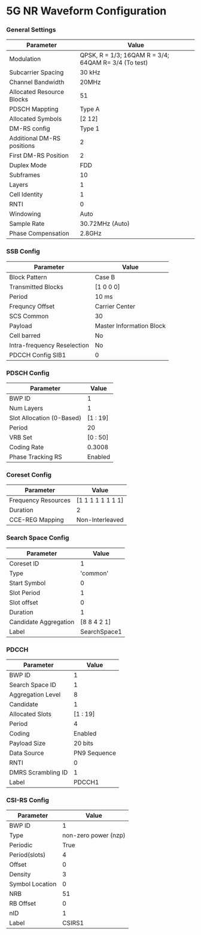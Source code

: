 # **5G NR Waveform Configuration**


### General Settings

| Parameter                  | Value                                                |
| -------------------------- | ---------------------------------------------------- |
| Modulation                 | QPSK, R = 1/3; 16QAM R = 3/4; 64QAM R= 3/4 (To test) |
| Subcarrier Spacing         | 30 kHz                                               |
| Channel Bandwidth          | 20MHz                                                |
| Allocated Resource Blocks  | 51                                                   |
| PDSCH Mappting             | Type A                                               |
| Allocated Symbols          | [2 12]                                               |
| DM-RS config               | Type 1                                               |
| Additional DM-RS positions | 2                                                    |
| First DM-RS Position       | 2                                                    |
| Duplex Mode                | FDD                                                  |
| Subframes                  | 10                                                   |
| Layers                     | 1                                                    |
| Cell Identity              | 1                                                    |
| RNTI                       | 0                                                    |
| Windowing                  | Auto                                                 |
| Sample Rate                | 30.72MHz (Auto)                                      |
| Phase Compensation         | 2.8GHz                                               |


### SSB Config

| Parameter                   | Value                    |
| --------------------------- | ------------------------ |
| Block Pattern               | Case B                   |
| Transmitted Blocks          | [1 0 0 0]                |
| Period                      | 10 ms                    |
| Frequncy Offset             | Carrier Center           |
| SCS Common                  | 30                       |
| Payload                     | Master Information Block |
| Cell barred                 | No                       |
| Intra-frequency Reselection | No                       |
| PDCCH Config SIB1           | 0                        |


### PDSCH Config

| Parameter                 | Value    |
| ------------------------- | -------- |
| BWP ID                    | 1        |
| Num Layers                | 1        |
| Slot Allocation (0-Based) | [1 : 19] |
| Period                    | 20       |
| VRB Set                   | [0 : 50] |
| Coding Rate               | 0.3008   |
| Phase Tracking RS         | Enabled  |

### Coreset Config
| Parameter           | Value             |
| ------------------- | ----------------- |
| Frequency Resources | [1 1 1 1 1 1 1 1] |
| Duration            | 2                 |
| CCE-REG Mapping     | Non-Interleaved   |

### Search Space Config
| Parameter             | Value        |
| --------------------- | ------------ |
| Coreset ID            | 1            |
| Type                  | 'common'     |
| Start Symbol          | 0            |
| Slot Period           | 1            |
| Slot offset           | 0            |
| Duration              | 1            |
| Candidate Aggregation | [8 8 4 2 1]  |
| Label                 | SearchSpace1 |

### PDCCH

| Parameter          | Value        |
| ------------------ | ------------ |
| BWP ID             | 1            |
| Search Space ID    | 1            |
| Aggregation Level  | 8            |
| Candidate          | 1            |
| Allocated Slots    | [1 : 19]     |
| Period             | 4            |
| Coding             | Enabled      |
| Payload Size       | 20 bits      |
| Data Source        | PN9 Sequence |
| RNTI               | 0            |
| DMRS Scrambling ID | 1            |
| Label              | PDCCH1       |

### CSI-RS Config

| Parameter       | Value                |
| --------------- | -------------------- |
| BWP ID          | 1                    |
| Type            | non-zero power (nzp) |
| Periodic        | True                 |
| Period(slots)   | 4                    |
| Offset          | 0                    |
| Density         | 3                    |
| Symbol Location | 0                    |
| NRB             | 51                   |
| RB Offset       | 0                    |
| nID             | 1                    |
| Label           | CSIRS1               |

